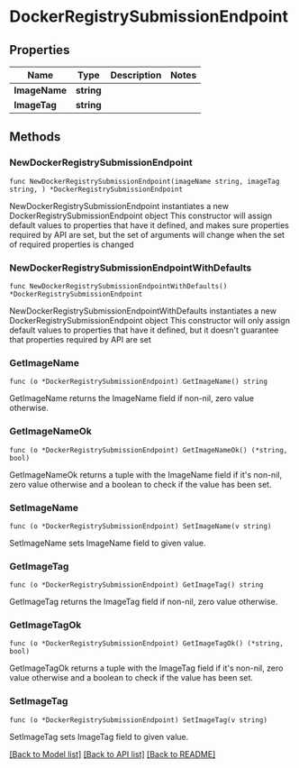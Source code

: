# DockerRegistrySubmissionEndpoint

## Properties

Name | Type | Description | Notes
------------ | ------------- | ------------- | -------------
**ImageName** | **string** |  | 
**ImageTag** | **string** |  | 

## Methods

### NewDockerRegistrySubmissionEndpoint

`func NewDockerRegistrySubmissionEndpoint(imageName string, imageTag string, ) *DockerRegistrySubmissionEndpoint`

NewDockerRegistrySubmissionEndpoint instantiates a new DockerRegistrySubmissionEndpoint object
This constructor will assign default values to properties that have it defined,
and makes sure properties required by API are set, but the set of arguments
will change when the set of required properties is changed

### NewDockerRegistrySubmissionEndpointWithDefaults

`func NewDockerRegistrySubmissionEndpointWithDefaults() *DockerRegistrySubmissionEndpoint`

NewDockerRegistrySubmissionEndpointWithDefaults instantiates a new DockerRegistrySubmissionEndpoint object
This constructor will only assign default values to properties that have it defined,
but it doesn't guarantee that properties required by API are set

### GetImageName

`func (o *DockerRegistrySubmissionEndpoint) GetImageName() string`

GetImageName returns the ImageName field if non-nil, zero value otherwise.

### GetImageNameOk

`func (o *DockerRegistrySubmissionEndpoint) GetImageNameOk() (*string, bool)`

GetImageNameOk returns a tuple with the ImageName field if it's non-nil, zero value otherwise
and a boolean to check if the value has been set.

### SetImageName

`func (o *DockerRegistrySubmissionEndpoint) SetImageName(v string)`

SetImageName sets ImageName field to given value.


### GetImageTag

`func (o *DockerRegistrySubmissionEndpoint) GetImageTag() string`

GetImageTag returns the ImageTag field if non-nil, zero value otherwise.

### GetImageTagOk

`func (o *DockerRegistrySubmissionEndpoint) GetImageTagOk() (*string, bool)`

GetImageTagOk returns a tuple with the ImageTag field if it's non-nil, zero value otherwise
and a boolean to check if the value has been set.

### SetImageTag

`func (o *DockerRegistrySubmissionEndpoint) SetImageTag(v string)`

SetImageTag sets ImageTag field to given value.



[[Back to Model list]](../README.md#documentation-for-models) [[Back to API list]](../README.md#documentation-for-api-endpoints) [[Back to README]](../README.md)


